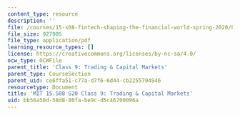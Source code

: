```yaml
---
content_type: resource
description: ''
file: /courses/15-s08-fintech-shaping-the-financial-world-spring-2020/bb56a58d58d880fabe9cd5c46700096a_MIT15-S08S20_class9.pdf
file_size: 927905
file_type: application/pdf
learning_resource_types: []
license: https://creativecommons.org/licenses/by-nc-sa/4.0/
ocw_type: OCWFile
parent_title: 'Class 9: Trading & Capital Markets'
parent_type: CourseSection
parent_uid: ce6ffa51-c77a-d7f6-6d44-cb2255794946
resourcetype: Document
title: 'MIT 15.S08 S20 Class 9: Trading & Capital Markets'
uid: bb56a58d-58d8-80fa-be9c-d5c46700096a
---
```

